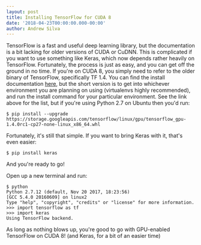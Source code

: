 ```yaml
---
layout: post
title: Installing TensorFlow for CUDA 8
date: '2018-04-23T00:00:00.000-00:00'
author: Andrew Silva
---
```


TensorFlow is a fast and useful deep learning library, but the documentation is a bit lacking for older versions of CUDA or CuDNN. This is complicated if you want to use something like Keras, which now depends rather heavily on TensorFlow. Fortunately, the process is just as easy, and you can get off the ground in no time. If you're on CUDA 8, you simply need to refer to the older binary of TensorFlow, specifically TF 1.4. You can find the install documentation [here](https://www.tensorflow.org/versions/r1.4/install/), but the short version is to get into whichever environment you are planning on using (virtualenvs highly recommended), and run the install command for your particular environment. See the link above for the list, but if you're using Python 2.7 on Ubuntu then you'd run:
```
$ pip install --upgrade https://storage.googleapis.com/tensorflow/linux/gpu/tensorflow_gpu-1.4.0rc1-cp27-none-linux_x86_64.whl 
```
Fortunately, it's still that simple. If you want to bring Keras with it, that's even easier:
```
$ pip install keras
```
And you're ready to go!

Open up a new terminal and run:
```
$ python
Python 2.7.12 (default, Nov 20 2017, 18:23:56) 
[GCC 5.4.0 20160609] on linux2
Type "help", "copyright", "credits" or "license" for more information.
>>> import tensorflow as tf
>>> import keras
Using TensorFlow backend.
```

As long as nothing blows up, you're good to go with GPU-enabled TensorFlow on CUDA 8! (and Keras, for a bit of an easier time)